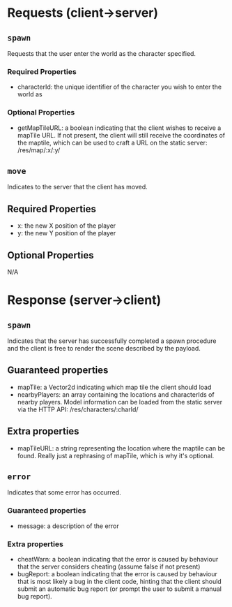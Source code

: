 # Requests (client->server)

## `spawn`

Requests that the user enter the world as the character specified.

### Required Properties 
 - characterId: the unique identifier of the character you wish to enter the world as

### Optional Properties
 - getMapTileURL: a boolean indicating that the client wishes to receive a mapTile URL.  If not present, the client will still receive the coordinates of the maptile, which can be used to craft a URL on the static server: /res/map/:x/:y/

## `move`

Indicates to the server that the client has moved.

## Required Properties
 - x: the new X position of the player
 - y: the new Y position of the player

## Optional Properties
N/A

# Response (server->client)

## `spawn`

Indicates that the server has successfully completed a spawn procedure and the client is free to render the scene described by the payload.

## Guaranteed properties
 - mapTile: a Vector2d indicating which map tile the client should load
 - nearbyPlayers: an array containing the locations and characterIds of nearby players.  Model information can be loaded from the static server via the HTTP API: /res/characters/:charId/

## Extra properties
 - mapTileURL: a string representing the location where the maptile can be found.  Really just a rephrasing of mapTile, which is why it's optional.

## `error`

Indicates that some error has occurred.

### Guaranteed properties
 - message: a description of the error

### Extra properties
 - cheatWarn: a boolean indicating that the error is caused by behaviour that the server considers cheating (assume false if not present)
 - bugReport: a boolean indicating that the error is caused by behaviour that is most likely a bug in the client code, hinting that the client should submit an automatic bug report (or prompt the user to submit a manual bug report).